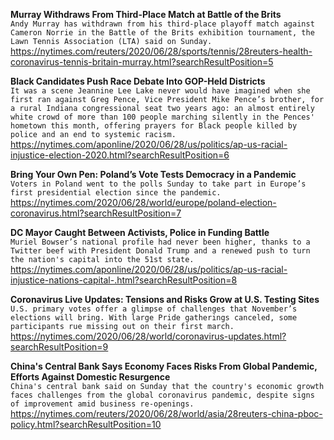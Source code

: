 **Murray Withdraws From Third-Place Match at Battle of the Brits**\
`Andy Murray has withdrawn from his third-place playoff match against Cameron Norrie in the Battle of the Brits exhibition tournament, the Lawn Tennis Association (LTA) said on Sunday.`\
https://nytimes.com/reuters/2020/06/28/sports/tennis/28reuters-health-coronavirus-tennis-britain-murray.html?searchResultPosition=5

**Black Candidates Push Race Debate Into GOP-Held Districts**\
`It was a scene Jeannine Lee Lake never would have imagined when she first ran against Greg Pence, Vice President Mike Pence’s brother, for a rural Indiana congressional seat two years ago: an almost entirely white crowd of more than 100 people marching silently in the Pences' hometown this month, offering prayers for Black people killed by police and an end to systemic racism.`\
https://nytimes.com/aponline/2020/06/28/us/politics/ap-us-racial-injustice-election-2020.html?searchResultPosition=6

**Bring Your Own Pen: Poland’s Vote Tests Democracy in a Pandemic**\
`Voters in Poland went to the polls Sunday to take part in Europe’s first presidential election since the pandemic.`\
https://nytimes.com/2020/06/28/world/europe/poland-election-coronavirus.html?searchResultPosition=7

**DC Mayor Caught Between Activists, Police in Funding Battle**\
`Muriel Bowser’s national profile had never been higher, thanks to a Twitter beef with President Donald Trump and a renewed push to turn the nation's capital into the 51st state.`\
https://nytimes.com/aponline/2020/06/28/us/politics/ap-us-racial-injustice-nations-capital-.html?searchResultPosition=8

**Coronavirus Live Updates: Tensions and Risks Grow at U.S. Testing Sites**\
`U.S. primary votes offer a glimpse of challenges that November’s elections will bring. With large Pride gatherings canceled, some participants rue missing out on their first march.`\
https://nytimes.com/2020/06/28/world/coronavirus-updates.html?searchResultPosition=9

**China's Central Bank Says Economy Faces Risks From Global Pandemic, Efforts Against Domestic Resurgence**\
`China's central bank said on Sunday that the country's economic growth faces challenges from the global coronavirus pandemic, despite signs of improvement amid business re-openings.`\
https://nytimes.com/reuters/2020/06/28/world/asia/28reuters-china-pboc-policy.html?searchResultPosition=10

